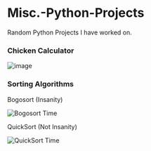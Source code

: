 # Misc.-Python-Projects
Random Python Projects I have worked on.

### Chicken Calculator

![image](https://user-images.githubusercontent.com/113266554/224578492-fcd0d4ba-7633-41d8-848a-b509d6ef0ad0.png)

### Sorting Algorithms

Bogosort (Insanity)

![Bogosort Time](https://user-images.githubusercontent.com/113266554/235325745-2e4f2da7-cd91-4ab2-998d-eb98be591a4c.png)

QuickSort (Not Insanity)

![QuickSort Time](https://user-images.githubusercontent.com/113266554/235325756-368056f6-e3da-4556-ae58-83c9283dec33.png)
